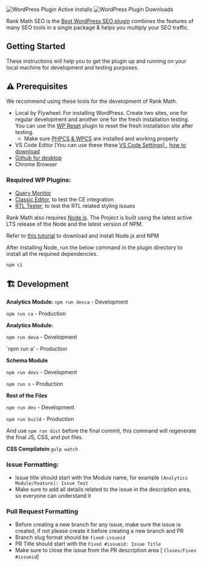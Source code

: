![WordPress Plugin Active Installs](https://img.shields.io/wordpress/plugin/installs/seo-by-rank-math?color=%234098d7&style=for-the-badge) ![WordPress Plugin Downloads](https://img.shields.io/wordpress/plugin/dt/seo-by-rank-math?color=%234098d7&style=for-the-badge)

Rank Math SEO is the [Best WordPress SEO plugin](https://rankmath.com) combines the features of many SEO tools in a single package & helps you multiply your SEO traffic.

## Getting Started

These instructions will help you to get the plugin up and running on your local machine for development and testing purposes.

## ⚠️ Prerequisites

We recommend using these tools for the development of Rank Math.

 - Local by Flywheel: For installing WordPress. Create two sites, one for regular development and another one for the fresh installation testing. You can use the [WP Reset](https://wordpress.org/plugins/wp-reset/) plugin to reset the fresh installation site after testing.
	 - Make sure [PHPCS & WPCS](https://www.edmundcwm.com/setting-up-wordpress-coding-standards-in-vs-code/) are installed and working properly
 - VS Code Editor [You can use these these [VS Code Settings\]
 ](https://gist.github.com/surajv/504f0e160976ca89b3ec580f04ec6db7), [how to download](https://github.com/shanalikhan/code-settings-sync#download-your-settings)
 - [Github for desktop](https://desktop.github.com/)
 - Chrome Browser

### Required WP Plugins:
- [Query Monitor](https://wordpress.org/plugins/query-monitor/)
- [Classic Editor](https://wordpress.org/plugins/classic-editor/), to test the CE integration
- [RTL Tester](https://wordpress.org/plugins/rtl-tester/), to test the RTL related styling issues

Rank Math also requires [Node.js](https://nodejs.org/). The Project is built using the latest active LTS release of the Node and the latest version of NPM.

Refer to [this tutorial](https://docs.npmjs.com/downloading-and-installing-node-js-and-npm) to download and install Node.js and NPM

After installing Node, run the below command in the plugin directory to install all the required dependencies.

`npm ci`

## 🏗️ Development

**Analytics Module:**
`npm run devca` - Development

`npm run ca` - Production

**Analytics Module:**

`npm run deva` - Development

`npm run a' - Production

**Schema Module**

`npm run devs` - Development

`npm run s` - Production

**Rest of the Files**

`npm run dev` - Development

`npm run build` - Production

And use `npm run dist` before the final commit, this command will regenerate the final JS, CSS, and pot files.

**CSS Compilatoin**
`gulp watch`

### Issue Formatting:
- Issue title should start with the Module name, for example `[Analytics Module/Feature]: Issue Text`
- Make sure to add all details related to the issue in the description area, so everyone can understand it

### Pull Request Formatting
 - Before creating a new branch for any issue, make sure the issue is created, if not please create it before creating a new branch and PR
 - Branch slug format should be `fixed-issueid`
 - PR Title should start with the `Fixed #issueid: Issue Title`
 - Make sure to close the issue from the PR description area [ `Closes/Fixes #issueid`]
